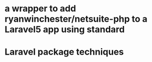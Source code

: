 # a wrapper to add ryanwinchester/netsuite-php to a Laravel5 app using standard
# Laravel package techniques
